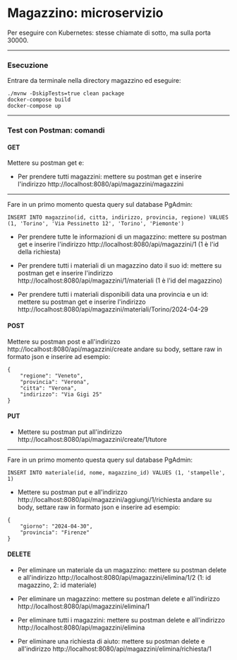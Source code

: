 # Magazzino: microservizio
Per eseguire con Kubernetes: stesse chiamate di sotto, ma sulla porta 30000.

---

### Esecuzione
Entrare da terminale nella directory magazzino ed eseguire:
```
./mvnw -DskipTests=true clean package
docker-compose build
docker-compose up
```

---

### Test con Postman: comandi

#### GET
Mettere su postman get e:
- Per prendere tutti magazzini: mettere su postman get e inserire l'indirizzo http://localhost:8080/api/magazzini/magazzini
---
Fare in un primo momento questa query sul database PgAdmin:
```
INSERT INTO magazzino(id, citta, indirizzo, provincia, regione) VALUES (1, 'Torino', 'Via Pessinetto 12', 'Torino', 'Piemonte')
```
- Per prendere tutte le informazioni di un magazzino: mettere su postman get e inserire l'indirizzo http://localhost:8080/api/magazzini/1 (1 è l'id della richiesta)

- Per prendere tutti i materiali di un magazzino dato il suo id: mettere su postman get e inserire l'indirizzo http://localhost:8080/api/magazzini/1/materiali (1 è l'id del magazzino)

- Per prendere tutti i materiali disponibili data una provincia e un id: mettere su postman get e inserire l'indirizzo http://localhost:8080/api/magazzini/materiali/Torino/2024-04-29


#### POST
Mettere su postman post e all'indirizzo http://localhost:8080/api/magazzini/create
andare su body, settare raw in formato json e inserire ad esempio:

```
{
    "regione": "Veneto",
    "provincia": "Verona",
    "citta": "Verona",
    "indirizzo": "Via Gigi 25"
}
```


#### PUT
- Mettere su postman put all'indirizzo http://localhost:8080/api/magazzini/create/1/tutore

---
Fare in un primo momento questa query sul database PgAdmin:
```
INSERT INTO materiale(id, nome, magazzino_id) VALUES (1, 'stampelle', 1)
```
- Mettere su postman put e all'indirizzo http://localhost:8080/api/magazzini/aggiungi/1/richiesta
  andare su body, settare raw in formato json e inserire ad esempio:

```
{
    "giorno": "2024-04-30",
    "provincia": "Firenze"
}
```


#### DELETE
- Per eliminare un materiale da un magazzino: mettere su postman delete e all'indirizzo http://localhost:8080/api/magazzini/elimina/1/2 (1: id magazzino, 2: id materiale)

- Per eliminare un magazzino: mettere su postman delete e all'indirizzo http://localhost:8080/api/magazzini/elimina/1

- Per eliminare tutti i magazzini: mettere su postman delete e all'indirizzo http://localhost:8080/api/magazzini/elimina

- Per eliminare una richiesta di aiuto: mettere su postman delete e all'indirizzo http://localhost:8080/api/magazzini/elimina/richiesta/1

